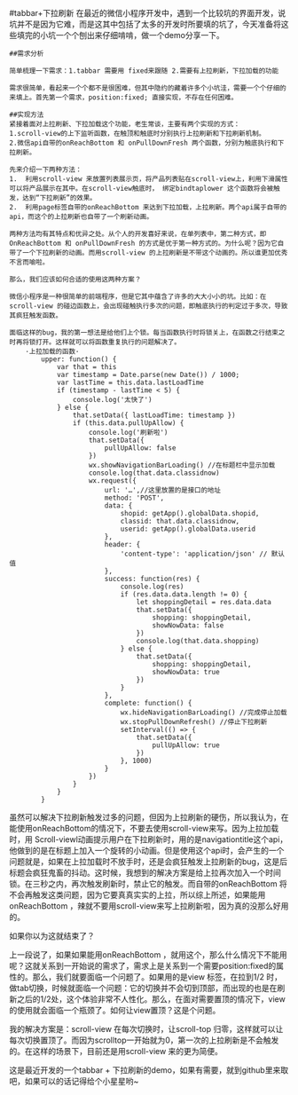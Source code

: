 #tabbar+下拉刷新
	在最近的微信小程序开发中，遇到一个比较坑的界面开发，说坑并不是因为它难，而是这其中包括了太多的开发时所要填的坑了，今天准备将这些填完的小坑一个个刨出来仔细啃啃，做一个demo分享一下。
    
    ##需求分析

	简单梳理一下需求：1.tabbar 需要用 fixed来跟随 2.需要有上拉刷新，下拉加载的功能
 
	需求很简单，看起来一个个都不是很困难，但其中隐约的藏着许多个小坑洼，需要一个个仔细的来填上。首先第一个需求，position:fixed; 直接实现，不存在任何困难。

    ##实现方法
    紧接着面对上拉刷新、下拉加载这个功能，老生常谈，主要有两个实现的方式：
    1.scroll-view的上下监听函数，在触顶和触底时分别执行上拉刷新和下拉刷新机制。
    2.微信api自带的onReachBottom 和 onPullDownFresh 两个函数，分别为触底执行和下拉刷新。

    先来介绍一下两种方法：
    1.	利用scroll-view 来放置列表展示页，将产品列表贴在scroll-view上，利用下滑属性可以将产品展示在其中。在scroll-view触底时， 绑定bindtaplower 这个函数将会被触发，达到“下拉刷新”的效果。
    2.	利用page标签自带的onReachBottom 来达到下拉加载，上拉刷新。两个api属于自带的api，而这个的上拉刷新也自带了一个刷新动画。

    两种方法均有其特点和优异之处。从个人的开发喜好来说，在单列表中，第二种方式，即OnReachBottom 和 onPullDownFresh 的方式是优于第一种方式的。为什么呢？因为它自带了一个下拉刷新的动画。而用scroll-view 的上拉刷新是不带这个动画的。所以谁更加优秀不言而喻啦。

    那么，我们应该如何合适的使用这两种方案？

	微信小程序是一种很简单的前端程序，但是它其中蕴含了许多的大大小小的坑。比如：在scroll-view 的碰边函数上，会出现碰触执行多次的问题，即触底执行的判定过于多次，导致其疯狂触发函数。

	面临这样的bug，我的第一想法是给他们上个锁。每当函数执行时将锁关上，在函数之行结束之时再将锁打开。这样就可以将函数重复执行的问题解决了。
        ·上拉加载的函数·
            upper: function() {
                var that = this
                var timestamp = Date.parse(new Date()) / 1000;
                var lastTime = this.data.lastLoadTime
                if (timestamp - lastTime < 5) {
                    console.log('太快了')
                } else {
                    that.setData({ lastLoadTime: timestamp })
                    if (this.data.pullUpAllow) {
                        console.log('刷新啦')
                        that.setData({
                            pullUpAllow: false
                        })
                        wx.showNavigationBarLoading() //在标题栏中显示加载
                        console.log(that.data.classidnow)
                        wx.request({
                            url: '…',//这里放置的是接口的地址
                            method: 'POST',
                            data: {
                                shopid: getApp().globalData.shopid,
                                classid: that.data.classidnow,
                                userid: getApp().globalData.userid
                            },
                            header: {
                                'content-type': 'application/json' // 默认值
                            },
                            success: function(res) {
                                console.log(res)
                                if (res.data.data.length != 0) {
                                    let shoppingDetail = res.data.data
                                    that.setData({
                                        shopping: shoppingDetail,
                                        showNowData: false
                                    })
                                    console.log(that.data.shopping)
                                } else {
                                    that.setData({
                                        shopping: shoppingDetail,
                                        showNowData: true
                                    })
                                }
                            },
                            complete: function() {
                                wx.hideNavigationBarLoading() //完成停止加载
                                wx.stopPullDownRefresh() //停止下拉刷新
                                setInterval(() => {
                                    that.setData({
                                        pullUpAllow: true
                                    })
                                }, 1000)
                            }
                        })
                    }
                }
            }


虽然可以解决下拉刷新触发过多的问题，但因为上拉刷新的硬伤，所以我认为，在能使用onReachBottom的情况下，不要去使用scroll-view来写。因为上拉加载时，用
Scroll-viewl动画提示用户在下拉刷新时，用的是navigationtitle这个api，他做到的是在标题上加入一个旋转的小动画。但是使用这个api时，会产生的一个问题就是，如果在上拉加载时不放手时，还是会疯狂触发上拉刷新的bug，这是后标题会疯狂鬼畜的抖动。这时候，我想到的解决方案是给上拉再次加入一个时间锁。在三秒之内，再次触发刷新时，禁止它的触发。而自带的onReachBottom 将不会再触发这类问题，因为它要真真实实的上拉，所以综上所述，如果能用onReachBottom ，辣就不要用scroll-view来写上拉刷新啦，因为真的没那么好用的。

如果你以为这就结束了？
	 
上一段说了，如果如果能用onReachBottom ，就用这个，那么什么情况下不能用呢？这就关系到一开始说的需求了，需求上是关系到一个需要position:fixed的属性的。那么，我们就要面临一个问题了。如果用的是view 标签，在拉到1/2 时，做tab切换，时候就面临一个问题：它的切换并不会切到顶部，而出现的也是在刷新之后的1/2处，这个体验非常不人性化。那么，在面对需要置顶的情况下，view的使用就会面临一个瓶颈了。如何让view置顶？这是个问题。

我的解决方案是：scroll-view 在每次切换时，让scroll-top 归零，这样就可以让每次切换置顶了。而因为scrolltop一开始就为0，第一次的上拉刷新是不会触发的。在这样的场景下，目前还是用scroll-view 来的更为简便。

这是最近开发的一个tabbar + 下拉刷新的demo，如果有需要，就到github里来取吧，如果可以的话记得给个小星星哟~

